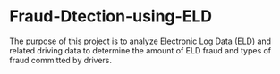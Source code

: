 # Fraud-Dtection-using-ELD
The purpose of this project is to analyze Electronic Log Data (ELD) and related driving data to determine the amount of ELD fraud and types of fraud committed by drivers.  

